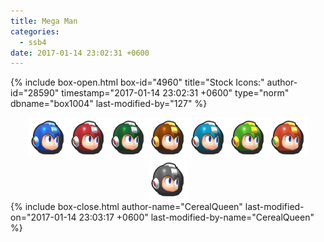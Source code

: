 ```yaml
---
title: Mega Man
categories:
  - ssb4
date: 2017-01-14 23:02:31 +0600
---
```

{% include box-open.html box-id="4960" title="Stock Icons:" author-id="28590" timestamp="2017-01-14 23:02:31 +0600" type="norm" dbname="box1004" last-modified-by="127" %}
<center><img src="Stock_1.png" /><img src="Stock_2.png" /><img src="Stock_3.png" /><img src="Stock_4.png" /><img src="Stock_5.png" /><img src="Stock_6.png" /><img src="Stock_7.png" /><img src="Stock_8.png" /></center>
{% include box-close.html author-name="CerealQueen" last-modified-on="2017-01-14 23:03:17 +0600" last-modified-by-name="CerealQueen" %}
